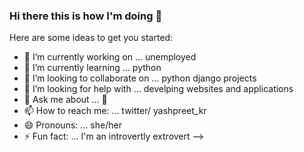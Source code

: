 ### Hi there this is how I'm doing 👋


Here are some ideas to get you started:

- 🔭 I’m currently working on ... unemployed 
- 🌱 I’m currently learning ... python 
- 👯 I’m looking to collaborate on ... python django projects
- 🤔 I’m looking for help with ... develping websites and applications
- 💬 Ask me about ... 🐍 
- 📫 How to reach me: ... twitter/ yashpreet_kr
- 😄 Pronouns: ... she/her
- ⚡ Fun fact: ... I'm an introvertly extrovert 
-->
